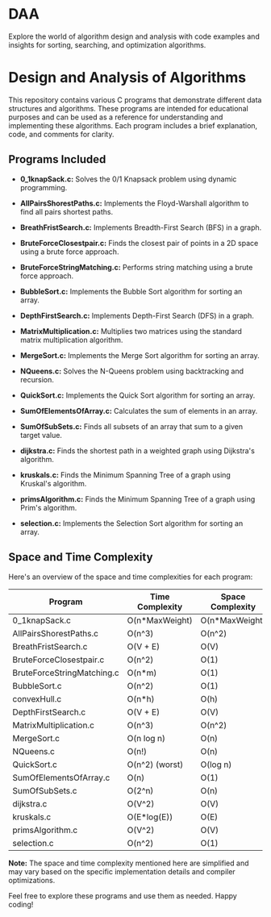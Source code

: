 # DAA
Explore the world of algorithm design and analysis with code examples and insights for sorting, searching, and optimization algorithms.
# Design and Analysis of Algorithms

This repository contains various C programs that demonstrate different data structures and algorithms. These programs are intended for educational purposes and can be used as a reference for understanding and implementing these algorithms. Each program includes a brief explanation, code, and comments for clarity.

## Programs Included

- **0_1knapSack.c:** Solves the 0/1 Knapsack problem using dynamic programming.

- **AllPairsShorestPaths.c:** Implements the Floyd-Warshall algorithm to find all pairs shortest paths.

- **BreathFristSearch.c:** Implements Breadth-First Search (BFS) in a graph.

- **BruteForceClosestpair.c:** Finds the closest pair of points in a 2D space using a brute force approach.

- **BruteForceStringMatching.c:** Performs string matching using a brute force approach.

- **BubbleSort.c:** Implements the Bubble Sort algorithm for sorting an array.

- **DepthFirstSearch.c:** Implements Depth-First Search (DFS) in a graph.

- **MatrixMultiplication.c:** Multiplies two matrices using the standard matrix multiplication algorithm.

- **MergeSort.c:** Implements the Merge Sort algorithm for sorting an array.

- **NQueens.c:** Solves the N-Queens problem using backtracking and recursion.

- **QuickSort.c:** Implements the Quick Sort algorithm for sorting an array.

- **SumOfElementsOfArray.c:** Calculates the sum of elements in an array.

- **SumOfSubSets.c:** Finds all subsets of an array that sum to a given target value.

- **dijkstra.c:** Finds the shortest path in a weighted graph using Dijkstra's algorithm.

- **kruskals.c:** Finds the Minimum Spanning Tree of a graph using Kruskal's algorithm.

- **primsAlgorithm.c:** Finds the Minimum Spanning Tree of a graph using Prim's algorithm.

- **selection.c:** Implements the Selection Sort algorithm for sorting an array.

## Space and Time Complexity

Here's an overview of the space and time complexities for each program:

| Program                     | Time Complexity   | Space Complexity  |
|-----------------------------|-------------------|-------------------|
| 0_1knapSack.c               | O(n*MaxWeight)    | O(n*MaxWeight)    |
| AllPairsShorestPaths.c      | O(n^3)            | O(n^2)            |
| BreathFristSearch.c         | O(V + E)          | O(V)              |
| BruteForceClosestpair.c     | O(n^2)            | O(1)              |
| BruteForceStringMatching.c  | O(n*m)            | O(1)              |
| BubbleSort.c                | O(n^2)            | O(1)              |
| convexHull.c                | O(n*h)            | O(h)              |
| DepthFirstSearch.c          | O(V + E)          | O(V)              |
| MatrixMultiplication.c      | O(n^3)            | O(n^2)            |
| MergeSort.c                 | O(n log n)        | O(n)              |
| NQueens.c                   | O(n!)             | O(n)              |
| QuickSort.c                 | O(n^2) (worst)    | O(log n)          |
| SumOfElementsOfArray.c      | O(n)              | O(1)              |
| SumOfSubSets.c              | O(2^n)            | O(n)              |
| dijkstra.c                  | O(V^2)            | O(V)              |
| kruskals.c                  | O(E*log(E))       | O(E)              |
| primsAlgorithm.c            | O(V^2)            | O(V)              |
| selection.c                 | O(n^2)            | O(1)              |

**Note:** The space and time complexity mentioned here are simplified and may vary based on the specific implementation details and compiler optimizations.

Feel free to explore these programs and use them as needed. Happy coding!
